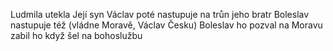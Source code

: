 Ludmila utekla
Její syn Václav poté nastupuje na trůn
jeho bratr Boleslav nastupuje též (vládne Moravě, Václav Česku)
Boleslav ho pozval na Moravu
zabil ho když šel na bohoslužbu
